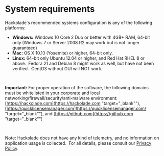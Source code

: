 # System requirements

Hackolade's recommended systems configuration is any of the following platforms:

* **Windows:** Windows 10 Core 2 Duo or better with 4GB+ RAM, 64-bit only (Windows 7 or Server 2008 R2 may work but is not longer guaranteed)
* **Mac:** OS X 10.10 (Yosemite) or higher, 64-bit only.
* **Linux:** 64-bit only Ubuntu 12.04 or higher, and Red Hat RHEL 8 or above.&nbsp; Fedora 21 and Debian 8 might work as well, but have not been verified.&nbsp; CentOS without GUI will NOT work.

&nbsp;

**Important:** For proper operation of the software, the following domains must be whitelisted in your corporate and local networking/firewall/security/anti-malware environment: [https://hackolade.com](<https://hackolade.com> "target=\"\_blank\""),&nbsp; [https://quicklicensemanager.com](<https://quicklicensemanager.com/> "target=\"\_blank\""), and [https://github.com](<https://github.com> "target=\"\_blank\"")

&nbsp;

Note: Hackolade does not have any kind of telemetry, and no information on application usage is collected.&nbsp; For all details, please consult our [Privacy Policy](<https://hackolade.com/privacy.html> "target=\"\_blank\"").

